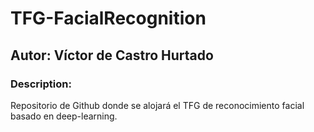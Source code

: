 # TFG-FacialRecognition

## Autor: Víctor de Castro Hurtado

### Description:

Repositorio de Github donde se alojará el TFG de reconocimiento facial basado en deep-learning.
